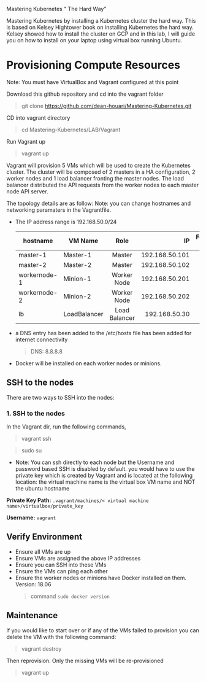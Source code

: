 Mastering Kubernetes " The Hard Way"

Mastering Kubernetes by installing a Kubernetes cluster the hard way. This is based on Kelsey Hightower book on installing Kubernetes the hard way.
Kelsey showed how to install the cluster on GCP and in this lab, I will guide you on how to install on your laptop using virtual box running Ubuntu.

# Provisioning Compute Resources

Note: You must have VirtualBox and Vagrant configured at this point

Download this github repository and cd into the vagrant folder

> git clone https://github.com/dean-houari/Mastering-Kubernetes.git

CD into vagrant directory

> cd Mastering-Kubernetes/LAB/Vagrant

Run Vagrant up

> vagrant up

Vagrant will provision 5 VMs which will be used to create the Kubernetes cluster. The cluster will be composed of 2 masters in a HA configuration, 2 worker nodes and 1 load balancer fronting the master nodes. The load balancer distributed the API requests from the worker nodes to each master node API server.

The topology details are as follow: 
Note: you can change hostnames and networking paramaters in the Vagrantfile.

- The IP address range is 192.168.50.0/24

    | hostname     |  VM Name      | Role          | IP            | Forwarded Port   |
    | ------------ | --------------|:-------------:| -------------:| ----------------:|
    | master-1     | Master-1      | Master        | 192.168.50.101 |     2711         |
    | master-2     | Master-2      | Master        | 192.168.50.102 |     2712         |
    | workernode-1 | Minion-1      | Worker Node   | 192.168.50.201 |     2730         |
    | workernode-2 | Minion-2      | Worker Node   | 192.168.50.202 |     2721         |
    | lb           | LoadBalancer  | Load Balancer | 192.168.50.30  |     2722         |
    

- a DNS entry has been added to the /etc/hosts file has been added for internet connectivity
    > DNS: 8.8.8.8
- Docker will be installed on each worker nodes or minions.


## SSH to the nodes

There are two ways to SSH into the nodes:

### 1. SSH to the nodes

  In the Vagrant dir, run the following commands,
  
  > vagrant ssh <nodename> 
  
  > sudo su
  
- Note: You can ssh directly to each node but the Username and password based SSH is disabled by default. you would have to use the    private key which is created by Vagrant and is located at the following location: 
the virtual machine name is the virtual box VM name and NOT the ubuntu hostname

**Private Key Path:** `.vagrant/machines/< virtual machine name>/virtualbox/private_key`

**Username:** `vagrant`


## Verify Environment

- Ensure all VMs are up
- Ensure VMs are assigned the above IP addresses
- Ensure you can SSH into these VMs 
- Ensure the VMs can ping each other
- Ensure the worker nodes or minions have Docker installed on them. Version: 18.06
  > command `sudo docker version`

## Maintenance

If you would like to start over or if any of the VMs failed to provision you can delete the VM with the following command:

> vagrant destroy <vm>

Then reprovision. Only the missing VMs will be re-provisioned

> vagrant up


